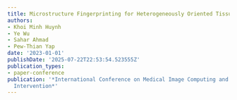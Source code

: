 ```yaml
---
title: Microstructure Fingerprinting for Heterogeneously Oriented Tissue Microenvironments
authors:
- Khoi Minh Huynh
- Ye Wu
- Sahar Ahmad
- Pew-Thian Yap
date: '2023-01-01'
publishDate: '2025-07-22T22:53:54.523555Z'
publication_types:
- paper-conference
publication: '*International Conference on Medical Image Computing and Computer-Assisted
  Intervention*'
---
```

